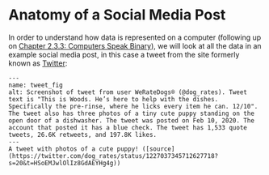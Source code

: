 # Anatomy of a Social Media Post

In order to understand how data is represented on a computer (following up on [Chapter 2.3.3: Computers Speak Binary](../../ch02_definitions/03_automation/03_binary.md)), we will look at all the data in an example social media post, in this case a tweet from the site formerly known as [Twitter](https://en.wikipedia.org/wiki/Twitter):

```{figure} dog_tweet.png
---
name: tweet_fig
alt: Screenshot of tweet from user WeRateDogs® (@dog_rates). Tweet text is "This is Woods. He’s here to help with the dishes. Specifically the pre-rinse, where he licks every item he can. 12/10". The tweet also has three photos of a tiny cute puppy standing on the open door of a dishwasher. The tweet was posted on Feb 10, 2020. The account that posted it has a blue check. The tweet has 1,533 quote tweets, 26.6K retweets, and 197.8K likes.
---
A tweet with photos of a cute puppy! ([source](https://twitter.com/dog_rates/status/1227037345712627718?s=20&t=HSoEMJwlOlIz8GdAEYHg4g))
```



```{tableofcontents}
```
